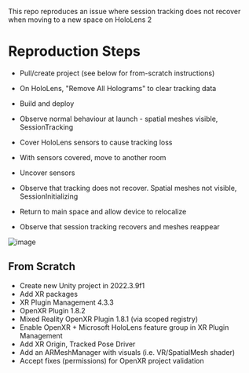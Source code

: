 This repo reproduces an issue where session tracking does not recover when moving to a new space on HoloLens 2


# Reproduction Steps
- Pull/create project (see below for from-scratch instructions)
- On HoloLens, "Remove All Holograms" to clear tracking data
- Build and deploy
- Observe normal behaviour at launch - spatial meshes visible, SessionTracking
- Cover HoloLens sensors to cause tracking loss
- With sensors covered, move to another room
- Uncover sensors
- Observe that tracking does not recover. Spatial meshes not visible, SessionInitializing

- Return to main space and allow device to relocalize
- Observe that session tracking recovers and meshes reappear

![image](https://github.com/camnewnham/Unity-Repro-OpenXR-TrackingLoss/assets/19278856/cd1b6096-fd3c-4428-828c-2c197bdd9a05)

## From Scratch
- Create new Unity project in 2022.3.9f1
- Add XR packages
 - XR Plugin Management 4.3.3
 - OpenXR Plugin 1.8.2
 - Mixed Reality OpenXR Plugin 1.8.1 (via scoped registry)
- Enable OpenXR + Microsoft HoloLens feature group in XR Plugin Management
- Add XR Origin, Tracked Pose Driver
- Add an ARMeshManager with visuals (i.e. VR/SpatialMesh shader)
- Accept fixes (permissions) for OpenXR project validation
